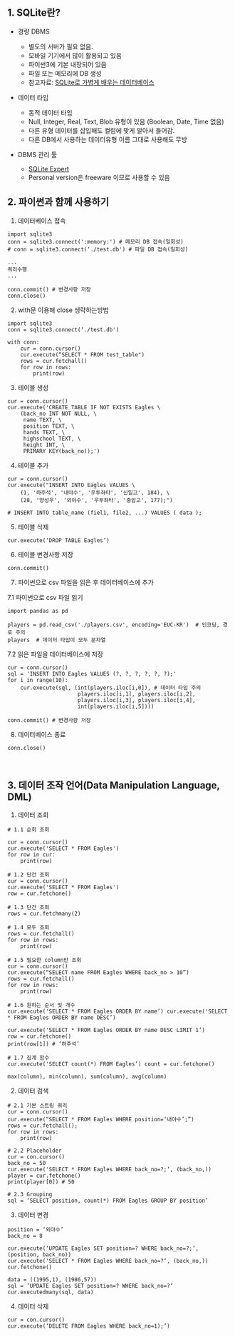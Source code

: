﻿## 1. SQLite란?

- 경량 DBMS
	- 별도의 서버가 필요 없음.
	- 모바일 기기에서 많이 활용되고 있음
	- 파이썬3에 기본 내장되어 있음
	- 파일 또는 메모리에 DB 생성
	- 참고자료: [SQLite로 가볍게 배우는 데이터베이스](https://wikidocs.net/book/1530)

- 데이터 타입
	- 동적 데이터 타입 
	- Null, Integer, Real, Text, Blob 유형이 있음 (Boolean, Date, Time 없음) 
	-  다른 유형 데이터를 삽입해도 컬럼에 맞게 알아서 들어감. 
	-  다른 DB에서 사용하는 데이터유형 이름 그대로 사용해도 무방

- DBMS 관리 툴 
	- [SQLite Expert](http://www.sqliteexpert.com/download.html)
	- Personal version은 freeware 이므로 사용할 수 있음



## **2. 파이썬과 함께 사용하기**

1. 데이터베이스 접속 
```{.python}  
import sqlite3 
conn = sqlite3.connect(':memory:') # 메모리 DB 접속(일회성) 
# conn = sqlite3.connect(‘./test.db') # 파일 DB 접속(일회성)
```
```
...
쿼리수행
...
```

```{.python}
conn.commit() # 변경사항 저장
conn.close()
```


2. with문 이용해 close 생략하는방법 

```{.python}
import sqlite3 
conn = sqlite3.connect(‘./test.db')

with conn: 
	cur = conn.cursor() 
	cur.execute(“SELECT * FROM test_table") 
	rows = cur.fetchall() 
	for row in rows: 
		print(row)
```

3. 테이블 생성

```{.python}
cur = conn.cursor()
cur.execute('CREATE TABLE IF NOT EXISTS Eagles \
    (back_no INT NOT NULL, \
     name TEXT, \
     position TEXT, \
     hands TEXT, \
     highschool TEXT, \
     height INT, \
     PRIMARY KEY(back_no));')
```

4. 테이블 추가 

```{.python
cur = conn.cursor()
cur.execute("INSERT INTO Eagles VALUES \
    (1, '하주석', '내야수', '우투좌타', '신일고', 184), \
    (28, '양성우', '외야수', '우투좌타', '충암고', 177);")

# INSERT INTO table_name (fiel1, file2, ...) VALUES ( data );
```

5. 테이블 삭제
```{.python}
cur.execute(‘DROP TABLE Eagles’)
```

6. 테이블 변경사항 저장 
```{.python}
conn.commit()
```

7. 파이썬으로 csv 파일을 읽은 후 데이터베이스에 추가 

7.1 파이썬으로 csv 파일 읽기 

```{.python}
import pandas as pd

players = pd.read_csv('./players.csv', encoding='EUC-KR')  # 인코딩, 경로 주의 
players  # 데이터 타입이 모두 문자열 
```

7.2 읽은 파일을 데이터베이스에 저장 

```{.python}
cur = conn.cursor()
sql = 'INSERT INTO Eagles VALUES (?, ?, ?, ?, ?, ?);'
for i in range(10):
    cur.execute(sql, (int(players.iloc[i,0]), # 데이터 타입 주의
                      players.iloc[i,1], players.iloc[i,2], 
                      players.iloc[i,3], players.iloc[i,4], 
                      int(players.iloc[i,5])))
		      
conn.commit() # 변경사항 저장 
```

8. 데이터베이스 종료

```{.python}
conn.close()
```

<br>

## **3. 데이터 조작 언어(Data Manipulation Language, DML)**

1. 데이터 조회  
```{.python}
# 1.1 순회 조회

cur = conn.cursor() 
cur.execute('SELECT * FROM Eagles') 
for row in cur: 
	print(row)

# 1.2 단건 조회
cur = conn.cursor() 
cur.execute('SELECT * FROM Eagles') 
row = cur.fetchone()

# 1.3 단건 조회
rows = cur.fetchmany(2)

# 1.4 모두 조회
rows = cur.fetchall() 
for row in rows: 
	print(row)

# 1.5 필요한 column만 조회
cur = conn.cursor() 
cur.execute(“SELECT name FROM Eagles WHERE back_no > 10”) 
rows = cur.fetchall() 
for row in rows: 
	print(row)

# 1.6 원하는 순서 및 개수
cur.execute('SELECT * FROM Eagles ORDER BY name’) cur.execute('SELECT * FROM Eagles ORDER BY name DESC’)

cur.execute('SELECT * FROM Eagles ORDER BY name DESC LIMIT 1’) 
row = cur.fetchone() 
print(row[1]) # ‘하주석’

# 1.7 집계 함수
cur.execute('SELECT count(*) FROM Eagles’) count = cur.fetchone()

max(column), min(column), sum(column), avg(column)
```  

2. 데이터 검색 

```{.python}
# 2.1 기본 스트링 쿼리
cur = conn.cursor() 
cur.execute(“SELECT * FROM Eagles WHERE position=‘내야수’;”) 
rows = cur.fetchall(); 
for row in rows: 
	print(row)

# 2.2 Placeholder
cur = con.cursor() 
back_no = 50 
cur.execute('SELECT * FROM Eagles WHERE back_no=?;‘, (back_no,)) 
player = cur.fetchone() 
print(player[0]) # 50

# 2.3 Grouping
sql = ‘SELECT position, count(*) FROM Eagles GROUP BY position’
```

3. 데이터 변경 
```{.python}
position = ‘외야수’ 
back_no = 8 

cur.execute(‘UPDATE Eagles SET position=? WHERE back_no=?;‘, (position, back_no)) 
cur.execute('SELECT * FROM Eagles WHERE back_no=?‘, (back_no,)) 
cur.fetchone() 

data = ((1995,1), (1986,57)) 
sql = ‘UPDATE Eagles SET position=? WHERE back_no=?‘ cur.executedmany(sql, data)
```

4. 데이터 삭제
```{.python}
cur = con.cursor() 
cur.execute(‘DELETE FROM Eagles WHERE back_no=1);’)
```
